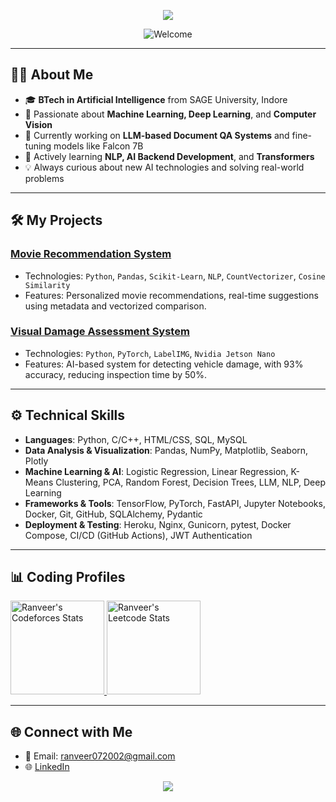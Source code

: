 <p align="center">
  <img src="https://capsule-render.vercel.app/api?type=waving&color=6b3eff&height=250&section=header&text=Ranveer%20Singh&desc=Welcome%20to%20My%20GitHub&fontColor=22272E&fontSize=70&fontAlignY=38&descAlignY=53&descAlign=70.5">
</p>

<p align="center">
  <img src="https://user-images.githubusercontent.com/73097560/115834477-dbab4500-a447-11eb-908a-139a6edaec5c.gif" alt="Welcome">
</p>

---

## 🧑‍💻 About Me

- 🎓 **BTech in Artificial Intelligence** from SAGE University, Indore
- 🤖 Passionate about **Machine Learning, Deep Learning**, and **Computer Vision**
- 🌱 Currently working on **LLM-based Document QA Systems** and fine-tuning models like Falcon 7B
- 🚀 Actively learning **NLP, AI Backend Development**, and **Transformers**
- 💡 Always curious about new AI technologies and solving real-world problems

---

## 🛠️ My Projects

### [Movie Recommendation System](https://github.com/RANV33R07/Movie-Recommendation-System)
- Technologies: `Python`, `Pandas`, `Scikit-Learn`, `NLP`, `CountVectorizer`, `Cosine Similarity`
- Features: Personalized movie recommendations, real-time suggestions using metadata and vectorized comparison.

### [Visual Damage Assessment System](https://github.com/RANV33R07/Damage-Estimator-for-Automobiles)
- Technologies: `Python`, `PyTorch`, `LabelIMG`, `Nvidia Jetson Nano`
- Features: AI-based system for detecting vehicle damage, with 93% accuracy, reducing inspection time by 50%.

---

## ⚙️ Technical Skills

- **Languages**: Python, C/C++, HTML/CSS, SQL, MySQL
- **Data Analysis & Visualization**: Pandas, NumPy, Matplotlib, Seaborn, Plotly
- **Machine Learning & AI**: Logistic Regression, Linear Regression, K-Means Clustering, PCA, Random Forest, Decision Trees, LLM, NLP, Deep Learning
- **Frameworks & Tools**: TensorFlow, PyTorch, FastAPI, Jupyter Notebooks, Docker, Git, GitHub, SQLAlchemy, Pydantic
- **Deployment & Testing**: Heroku, Nginx, Gunicorn, pytest, Docker Compose, CI/CD (GitHub Actions), JWT Authentication

---

## 📊 Coding Profiles

<a href="https://codeforces.com/profile/Ranv33r">
  <img height="150" src="https://codeforces-readme-stats.vercel.app/api/card?username=Ranv33r&theme=github_dark&force_username=true&border_color=404040" alt="Ranveer's Codeforces Stats">
</a>
<a href="https://leetcode.com/ranv33r/">
  <img height="150" src="https://leetcard.jacoblin.cool/ranv33r?theme=dark&font=Ubuntu&ext=contest&cache=14400" alt="Ranveer's Leetcode Stats">
</a>

---

## 🌐 Connect with Me

- 📧 Email: [ranveer072002@gmail.com](mailto:ranveer072002@gmail.com)
- 🌐 [LinkedIn](https://linkedin.com/in/ranv33r)

<p align="center">
  <img src="https://capsule-render.vercel.app/api?type=waving&color=6b3eff&height=150&section=footer">
</p>
